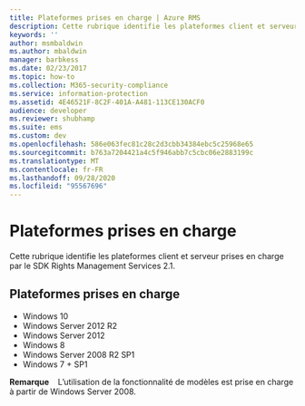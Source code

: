 ```yaml
---
title: Plateformes prises en charge | Azure RMS
description: Cette rubrique identifie les plateformes client et serveur prises en charge par le SDK Rights Management Services 2.1.
keywords: ''
author: msmbaldwin
ms.author: mbaldwin
manager: barbkess
ms.date: 02/23/2017
ms.topic: how-to
ms.collection: M365-security-compliance
ms.service: information-protection
ms.assetid: 4E46521F-8C2F-401A-A481-113CE130ACF0
audience: developer
ms.reviewer: shubhamp
ms.suite: ems
ms.custom: dev
ms.openlocfilehash: 586e063fec81c28c2d3cbb34384ebc5c25968e65
ms.sourcegitcommit: b763a7204421a4c5f946abb7c5cbc06e2883199c
ms.translationtype: MT
ms.contentlocale: fr-FR
ms.lasthandoff: 09/28/2020
ms.locfileid: "95567696"
---
```

# <a name="supported-platforms"></a>Plateformes prises en charge

Cette rubrique identifie les plateformes client et serveur prises en charge par le SDK Rights Management Services 2.1.

## <a name="supported-platforms"></a>Plateformes prises en charge

-   Windows 10
-   Windows Server 2012 R2
-   Windows Server 2012
-   Windows 8
-   Windows Server 2008 R2 SP1
-   Windows 7 + SP1

**Remarque**    L’utilisation de la fonctionnalité de modèles est prise en charge à partir de Windows Server 2008.

